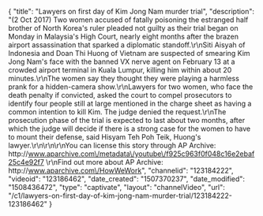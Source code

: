 {
    "title": "Lawyers on first day of Kim Jong Nam murder trial",
    "description": "(2 Oct 2017) Two women accused of fatally poisoning the estranged half brother of North Korea's ruler pleaded not guilty as their trial began on Monday in Malaysia's High Court, nearly eight months after the brazen airport assassination that sparked a diplomatic standoff.\r\nSiti Aisyah of Indonesia and Doan Thi Huong of Vietnam are suspected of smearing Kim Jong Nam's face with the banned VX nerve agent on February 13 at a crowded airport terminal in Kuala Lumpur, killing him within about 20 minutes.\r\nThe women say they thought they were playing a harmless prank for a hidden-camera show.\r\nLawyers for two women, who face the death penalty if convicted, asked the court to compel prosecutors to identify four people still at large mentioned in the charge sheet as having a common intention to kill Kim. The judge denied the request.\r\nThe prosecution phase of the trial is expected to last about two months, after which the judge will decide if there is a strong case for the women to have to mount their defense, said Hisyam Teh Poh Teik, Huong's lawyer.\r\n\r\n\r\nYou can license this story through AP Archive: http:\/\/www.aparchive.com\/metadata\/youtube\/f925c963f0f048c16e2ebaf25c4e92f7 \r\nFind out more about AP Archive: http:\/\/www.aparchive.com\/HowWeWork",
    "channelid": "123184222",
    "videoid": "123186462",
    "date_created": "1507370237",
    "date_modified": "1508436472",
    "type": "captivate",
    "layout": "channelVideo",
    "url": "\/c1\/lawyers-on-first-day-of-kim-jong-nam-murder-trial\/123184222-123186462"
}